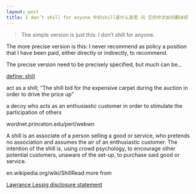 ```yaml
---
layout: post
title: I don’t shill for anyone 中的shill是什么意思 问 它的中文如何翻译好
---
```


>The simple version is just this: I don’t shill for anyone.

  

  

The more precise version is this: I never recommend as policy a position that I have been paid, either directly or indirectly, to recommend.

  

  

The precise version need to be precisely specified, but much can be…

[define: shill](http://www.google.com/search?q=define%3Ashill)

act as a shill; “The shill bid for the expensive carpet during the auction in order to drive the price up”

a decoy who acts as an enthusiastic customer in order to stimulate the participation of others

wordnet.princeton.edu/perl/webwn

A shill is an associate of a person selling a good or service, who pretends no association and assumes the air of an enthusiastic customer. The intention of the shill is, using crowd psychology, to encourage other potential customers, unaware of the set-up, to purchase said good or service.

en.wikipedia.org/wiki/ShillRead more from 

[Lawrance Lessig disclosure statement](http://www.lessig.org/blog/archives/003789.shtml)
